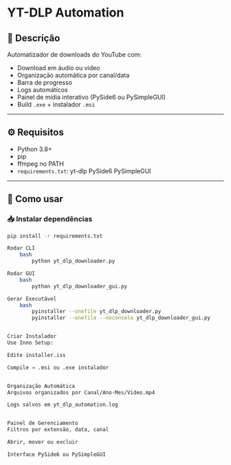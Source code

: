 # YT-DLP Automation

## 📌 Descrição

Automatizador de downloads do YouTube com:
- Download em áudio ou vídeo
- Organização automática por canal/data
- Barra de progresso
- Logs automáticos
- Painel de mídia interativo (PySide6 ou PySimpleGUI)
- Build `.exe` + instalador `.msi`

---

## ⚙️ Requisitos

- Python 3.8+
- pip
- ffmpeg no PATH
- `requirements.txt`:
    yt-dlp
    PySide6
    PySimpleGUI


---

## 🚀 Como usar

### 📥 Instalar dependências

```bash
pip install -r requirements.txt

Rodar CLI
    bash
        python yt_dlp_downloader.py

Rodar GUI
    bash
        python yt_dlp_downloader_gui.py

Gerar Executável
    bash
        pyinstaller --onefile yt_dlp_downloader.py
        pyinstaller --onefile --noconsole yt_dlp_downloader_gui.py


Criar Instalador
Use Inno Setup:

Edite installer.iss

Compile → .msi ou .exe instalador


Organização Automática
Arquivos organizados por Canal/Ano-Mes/Video.mp4

Logs salvos em yt_dlp_automation.log


Painel de Gerenciamento
Filtros por extensão, data, canal

Abrir, mover ou excluir

Interface PySide6 ou PySimpleGUI